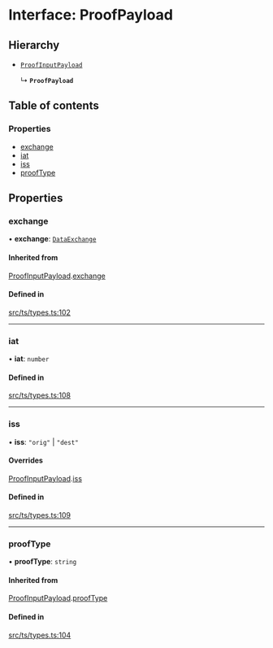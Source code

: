 # Interface: ProofPayload

## Hierarchy

- [`ProofInputPayload`](ProofInputPayload.md)

  ↳ **`ProofPayload`**

## Table of contents

### Properties

- [exchange](ProofPayload.md#exchange)
- [iat](ProofPayload.md#iat)
- [iss](ProofPayload.md#iss)
- [proofType](ProofPayload.md#prooftype)

## Properties

### exchange

• **exchange**: [`DataExchange`](DataExchange.md)

#### Inherited from

[ProofInputPayload](ProofInputPayload.md).[exchange](ProofInputPayload.md#exchange)

#### Defined in

[src/ts/types.ts:102](https://gitlab.com/i3-market/code/wp3/t3.2/conflict-resolution/non-repudiation-protocol/-/blob/6294cd9/src/ts/types.ts#L102)

___

### iat

• **iat**: `number`

#### Defined in

[src/ts/types.ts:108](https://gitlab.com/i3-market/code/wp3/t3.2/conflict-resolution/non-repudiation-protocol/-/blob/6294cd9/src/ts/types.ts#L108)

___

### iss

• **iss**: ``"orig"`` \| ``"dest"``

#### Overrides

[ProofInputPayload](ProofInputPayload.md).[iss](ProofInputPayload.md#iss)

#### Defined in

[src/ts/types.ts:109](https://gitlab.com/i3-market/code/wp3/t3.2/conflict-resolution/non-repudiation-protocol/-/blob/6294cd9/src/ts/types.ts#L109)

___

### proofType

• **proofType**: `string`

#### Inherited from

[ProofInputPayload](ProofInputPayload.md).[proofType](ProofInputPayload.md#prooftype)

#### Defined in

[src/ts/types.ts:104](https://gitlab.com/i3-market/code/wp3/t3.2/conflict-resolution/non-repudiation-protocol/-/blob/6294cd9/src/ts/types.ts#L104)
